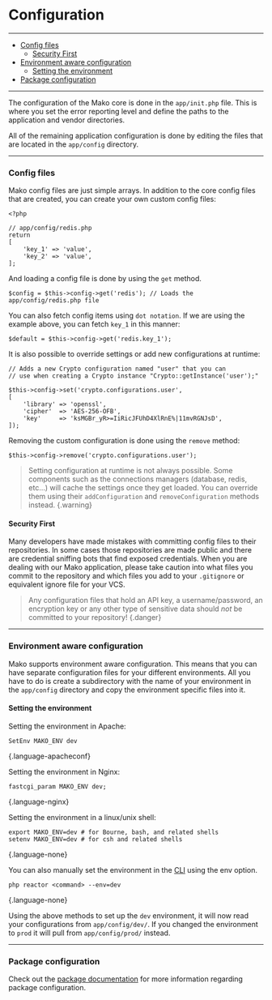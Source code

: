 # Configuration

--------------------------------------------------------

* [Config files](#config_files)
	- [Security First](#security_first)
* [Environment aware configuration](#environment_aware_configuration)
	- [Setting the environment](#environment_aware_configuration:setting_the_environment)
* [Package configuration](#package_configuration)

--------------------------------------------------------

The configuration of the Mako core is done in the `app/init.php` file. This is where you set the error reporting level and define the paths to the application and vendor directories.

All of the remaining application configuration is done by editing the files that are located in the `app/config` directory.

--------------------------------------------------------

<a id="config_files"></a>

### Config files

Mako config files are just simple arrays. In addition to the core config files that are created, you can create your own custom config files:

```
<?php

// app/config/redis.php
return
[
	'key_1' => 'value',
	'key_2' => 'value',
];
```

And loading a config file is done by using the `get` method.

```
$config = $this->config->get('redis'); // Loads the app/config/redis.php file
```

You can also fetch config items using `dot notation`. If we are using the example above, you can fetch `key_1` in this manner:

```
$default = $this->config->get('redis.key_1');
```

It is also possible to override settings or add new configurations at runtime:

```
// Adds a new Crypto configuration named "user" that you can
// use when creating a Crypto instance "Crypto::getInstance('user');"

$this->config->set('crypto.configurations.user',
[
	'library' => 'openssl',
	'cipher'  => 'AES-256-OFB',
	'key'     => 'ksMGBr_yR>=IiRicJFUhD4XlRnE%|11mvRGNJsD',
]);
```

Removing the custom configuration is done using the `remove` method:

```
$this->config->remove('crypto.configurations.user');
```

> Setting configuration at runtime is not always possible. Some components such as the connections managers (database, redis, etc...) will cache the settings once they get loaded. You can override them using their `addConfiguration` and `removeConfiguration` methods instead.
{.warning}

<a id="security_first"></a>

#### Security First

Many developers have made mistakes with committing config files to their repositories. In some cases those repositories are made public and there are credential sniffing bots that find exposed credentials. When you are dealing with our Mako application, please take caution into what files you commit to the repository and which files you add to your `.gitignore` or equivalent ignore file for your VCS. 

> Any configuration files that hold an API key, a username/password, an encryption key or any other type of sensitive data should _not_ be committed to your repository!
{.danger}

--------------------------------------------------------

<a id="environment_aware_configuration"></a>

### Environment aware configuration

Mako supports environment aware configuration. This means that you can have separate configuration files for your different environments. All you have to do is create a subdirectory with the name of your environment in the `app/config` directory and copy the environment specific files into it.

<a id="environment_aware_configuration:setting_the_environment"></a>

#### Setting the environment

Setting the environment in Apache:

```
SetEnv MAKO_ENV dev
```
{.language-apacheconf}

Setting the environment in Nginx:

```
fastcgi_param MAKO_ENV dev;
```
{.language-nginx}

Setting the environment in a linux/unix shell:

```
export MAKO_ENV=dev # for Bourne, bash, and related shells
setenv MAKO_ENV=dev # for csh and related shells
```
{.language-none}

You can also manually set the environment in the [CLI](:base_url:/docs/:version:/command-line:basics) using the env option.

```
php reactor <command> --env=dev
```
{.language-none}

Using the above methods to set up the `dev` environment, it will now read your configurations from `app/config/dev/`. If you changed the environment to `prod` it will pull from `app/config/prod/` instead.

--------------------------------------------------------

<a id="package_configuration"></a>

### Package configuration

Check out the [package documentation](:base_url:/docs/:version:/packages:packages#configuration_i18n_and_views) for more information regarding package configuration.

